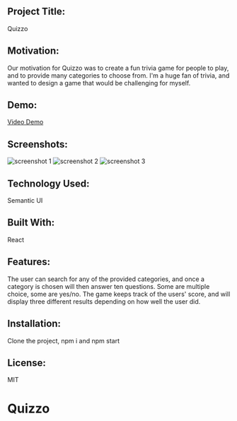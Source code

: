 ## Project Title:

Quizzo

## Motivation:

Our motivation for Quizzo was to create a fun trivia game for people to play, and to provide many categories to choose from. I'm a huge fan of trivia, and wanted to design a game that would be challenging for myself.

## Demo:

[Video Demo](https://www.youtube.com/watch?v=ztQ7iaSTH5Y&feature=youtu.be)

## Screenshots:

<img alt="screenshot 1" src="https://user-images.githubusercontent.com/39580513/53051441-e8980c80-3469-11e9-87e7-32e852babb4f.png">
<img alt="screenshot 2" src="https://user-images.githubusercontent.com/39580513/53051459-fe0d3680-3469-11e9-9d82-6a9a4838f93e.png">
<img alt="screenshot 3" src="https://user-images.githubusercontent.com/39580513/53051473-0bc2bc00-346a-11e9-90be-dfa1d29f9d8a.png">

## Technology Used:

Semantic UI

## Built With:

React

## Features:

The user can search for any of the provided categories, and once a category is chosen will then answer ten questions. Some are multiple choice, some are yes/no. The game keeps track of the users' score, and will display three different results depending on how well the user did.

## Installation:

Clone the project, npm i and npm start

## License:

MIT

# Quizzo
